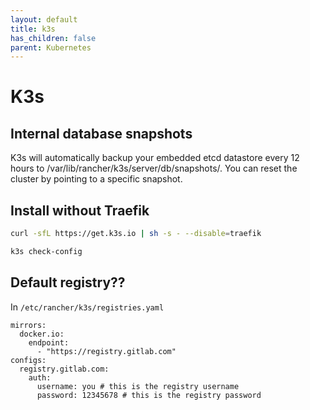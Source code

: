 ```yaml
---
layout: default
title: k3s
has_children: false
parent: Kubernetes
---
```


# K3s

## Internal database snapshots

K3s will automatically backup your embedded etcd datastore every 12 hours to /var/lib/rancher/k3s/server/db/snapshots/. You can reset the cluster by pointing to a specific snapshot.

## Install without Traefik

```bash
curl -sfL https://get.k3s.io | sh -s - --disable=traefik

k3s check-config
```

## Default registry??

In `/etc/rancher/k3s/registries.yaml`

```
mirrors:
  docker.io:
    endpoint:
      - "https://registry.gitlab.com"
configs:
  registry.gitlab.com:
    auth:
      username: you # this is the registry username
      password: 12345678 # this is the registry password
```
